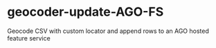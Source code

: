 # geocoder-update-AGO-FS
Geocode CSV with custom locator and append rows to an AGO hosted feature service
